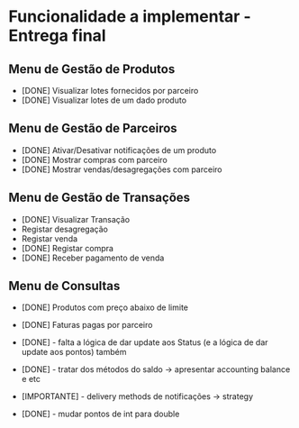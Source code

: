 # Funcionalidade a implementar - Entrega final

## Menu de Gestão de Produtos

- [DONE] Visualizar lotes fornecidos por parceiro
- [DONE] Visualizar lotes de um dado produto

## Menu de Gestão de Parceiros

- [DONE] Ativar/Desativar notificações de um produto
- [DONE] Mostrar compras com parceiro
- [DONE] Mostrar vendas/desagregações com parceiro

## Menu de Gestão de Transações

- [DONE] Visualizar Transação
- Registar desagregação
- Registar venda
- [DONE] Registar compra
- [DONE] Receber pagamento de venda

## Menu de Consultas

- [DONE] Produtos com preço abaixo de limite
- [DONE] Faturas pagas por parceiro

- [DONE] - falta a lógica de dar update aos Status (e a lógica de dar update aos pontos) também
- [DONE] - tratar dos métodos do saldo -> apresentar accounting balance e etc
- [IMPORTANTE] - delivery methods de notificações -> strategy
- [DONE] - mudar pontos de int para double
